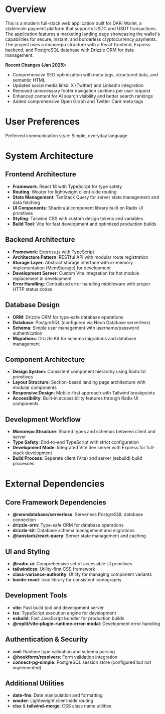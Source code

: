 # Overview

This is a modern full-stack web application built for DARI Wallet, a stablecoin payment platform that supports USDC and USDT transactions. The application features a marketing landing page showcasing the wallet's capabilities for secure, instant, and borderless cryptocurrency payments. The project uses a monorepo structure with a React frontend, Express backend, and PostgreSQL database with Drizzle ORM for data management.

**Recent Changes (Jan 2025):**
- Comprehensive SEO optimization with meta tags, structured data, and semantic HTML
- Updated social media links: X (Twitter) and LinkedIn integration
- Removed unnecessary footer navigation sections per user request
- Enhanced content for AI search visibility and better search rankings
- Added comprehensive Open Graph and Twitter Card meta tags

# User Preferences

Preferred communication style: Simple, everyday language.

# System Architecture

## Frontend Architecture
- **Framework**: React 18 with TypeScript for type safety
- **Routing**: Wouter for lightweight client-side routing
- **State Management**: TanStack Query for server state management and data fetching
- **UI Components**: Shadcn/ui component library built on Radix UI primitives
- **Styling**: Tailwind CSS with custom design tokens and variables
- **Build Tool**: Vite for fast development and optimized production builds

## Backend Architecture
- **Framework**: Express.js with TypeScript
- **Architecture Pattern**: RESTful API with modular route registration
- **Storage Layer**: Abstract storage interface with in-memory implementation (MemStorage) for development
- **Development Server**: Custom Vite integration for hot module replacement in development
- **Error Handling**: Centralized error handling middleware with proper HTTP status codes

## Database Design
- **ORM**: Drizzle ORM for type-safe database operations
- **Database**: PostgreSQL (configured via Neon Database serverless)
- **Schema**: Simple user management with username/password authentication
- **Migrations**: Drizzle Kit for schema migrations and database management

## Component Architecture
- **Design System**: Consistent component hierarchy using Radix UI primitives
- **Layout Structure**: Section-based landing page architecture with modular components
- **Responsive Design**: Mobile-first approach with Tailwind breakpoints
- **Accessibility**: Built-in accessibility features through Radix UI components

## Development Workflow
- **Monorepo Structure**: Shared types and schemas between client and server
- **Type Safety**: End-to-end TypeScript with strict configuration
- **Development Mode**: Integrated Vite dev server with Express for full-stack development
- **Build Process**: Separate client (Vite) and server (esbuild) build processes

# External Dependencies

## Core Framework Dependencies
- **@neondatabase/serverless**: Serverless PostgreSQL database connection
- **drizzle-orm**: Type-safe ORM for database operations
- **drizzle-kit**: Database schema management and migrations
- **@tanstack/react-query**: Server state management and caching

## UI and Styling
- **@radix-ui**: Comprehensive set of accessible UI primitives
- **tailwindcss**: Utility-first CSS framework
- **class-variance-authority**: Utility for managing component variants
- **lucide-react**: Icon library for consistent iconography

## Development Tools
- **vite**: Fast build tool and development server
- **tsx**: TypeScript execution engine for development
- **esbuild**: Fast JavaScript bundler for production builds
- **@replit/vite-plugin-runtime-error-modal**: Development error handling

## Authentication & Security
- **zod**: Runtime type validation and schema parsing
- **@hookform/resolvers**: Form validation integration
- **connect-pg-simple**: PostgreSQL session store (configured but not implemented)

## Additional Utilities
- **date-fns**: Date manipulation and formatting
- **wouter**: Lightweight client-side routing
- **clsx** & **tailwind-merge**: CSS class name utilities